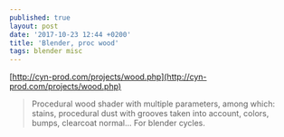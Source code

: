 ```yaml
---
published: true
layout: post
date: '2017-10-23 12:44 +0200'
title: 'Blender, proc wood'
tags: blender misc
---
```

[http://cyn-prod.com/projects/wood.php](http://cyn-prod.com/projects/wood.php)

> Procedural wood shader with multiple parameters, among which: stains, procedural dust with grooves taken into account, colors, bumps, clearcoat normal... For blender cycles.
